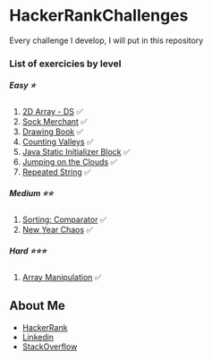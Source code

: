 # HackerRankChallenges
Every challenge I develop, I will put in this repository

### List of exercicies by level
##### Easy ⭐
1. [2D Array - DS](https://www.hackerrank.com/challenges/2d-array/problem) ✅
2. [Sock Merchant](https://www.hackerrank.com/challenges/sock-merchant/problem) ✅
3. [Drawing Book](https://www.hackerrank.com/challenges/drawing-book/problem) ✅
4. [Counting Valleys](https://www.hackerrank.com/challenges/counting-valleys/problem) ✅
5. [Java Static Initializer Block](https://www.hackerrank.com/challenges/java-static-initializer-block/problem) ✅
6. [Jumping on the Clouds](https://www.hackerrank.com/challenges/jumping-on-the-clouds/problem) ✅
7. [Repeated String](https://www.hackerrank.com/challenges/repeated-string/problem) ✅

##### Medium ⭐⭐
1. [Sorting: Comparator](https://www.hackerrank.com/challenges/ctci-comparator-sorting/problem) ✅
2. [New Year Chaos](https://www.hackerrank.com/challenges/new-year-chaos/problem) ✅

##### Hard ⭐⭐⭐ 
1. [Array Manipulation](https://www.hackerrank.com/challenges/crush/problem) ✅

## About Me 
* [HackerRank](https://www.hackerrank.com/pedrobragadev)
* [Linkedin](https://www.linkedin.com/in/pedrobragadev/)
* [StackOverflow](https://stackoverflow.com/story/pedrobragadev)

